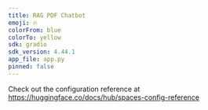```yaml
---
title: RAG PDF Chatbot
emoji: 🔥
colorFrom: blue
colorTo: yellow
sdk: gradio
sdk_version: 4.44.1
app_file: app.py
pinned: false
---
```


Check out the configuration reference at https://huggingface.co/docs/hub/spaces-config-reference
